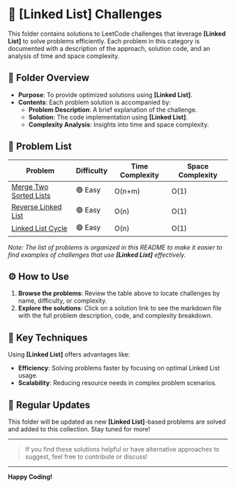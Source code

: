 # 📂 [Linked List] Challenges

This folder contains solutions to LeetCode challenges that leverage **[Linked List]** to solve problems efficiently. Each problem in this category is documented with a description of the approach, solution code, and an analysis of time and space complexity.

## 📝 Folder Overview

- **Purpose**: To provide optimized solutions using **[Linked List]**.
- **Contents**: Each problem solution is accompanied by:
  - **Problem Description**: A brief explanation of the challenge.
  - **Solution**: The code implementation using **[Linked List]**.
  - **Complexity Analysis**: Insights into time and space complexity.

## 📑 Problem List

| Problem          | Difficulty | Time Complexity | Space Complexity |
|-----------------------|------------|-----------------|------------------|
| [Merge Two Sorted Lists ](./merge-two-sorted-lists/readme.md) |  🟢 Easy     | O(n+m)           | O(1)             |
| [Reverse Linked List ](./reverse-linked-list/readme.md) |  🟢 Easy     | O(n)           | O(1)             |
| [Linked List Cycle ](./linked-list-cycle/readme.md) |  🟢 Easy     | O(n)           | O(1)             |

_Note: The list of problems is organized in this README to make it easier to find examples of challenges that use **[Linked List]** effectively._

## ⚙️ How to Use

1. **Browse the problems**: Review the table above to locate challenges by name, difficulty, or complexity.
2. **Explore the solutions**: Click on a solution link to see the markdown file with the full problem description, code, and complexity breakdown.

## 🚀 Key Techniques

Using **[Linked List]** offers advantages like:
- **Efficiency**: Solving problems faster by focusing on optimal Linked List usage.
- **Scalability**: Reducing resource needs in complex problem scenarios.

## 🔄 Regular Updates

This folder will be updated as new **[Linked List]**-based problems are solved and added to this collection. Stay tuned for more!

---

> If you find these solutions helpful or have alternative approaches to suggest, feel free to contribute or discuss!

---

**Happy Coding!**

